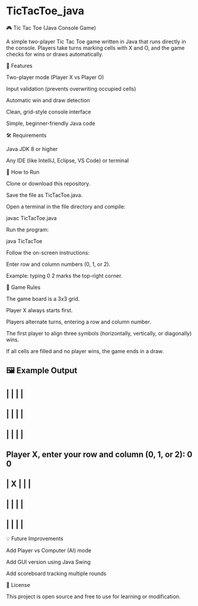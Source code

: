 # TicTacToe_java
🎮 Tic Tac Toe (Java Console Game)

A simple two-player Tic Tac Toe game written in Java that runs directly in the console.
Players take turns marking cells with X and O, and the game checks for wins or draws automatically.

🧠 Features

Two-player mode (Player X vs Player O)

Input validation (prevents overwriting occupied cells)

Automatic win and draw detection

Clean, grid-style console interface

Simple, beginner-friendly Java code

🛠️ Requirements

Java JDK 8 or higher

Any IDE (like IntelliJ, Eclipse, VS Code) or terminal

🚀 How to Run

Clone or download this repository.

Save the file as TicTacToe.java.

Open a terminal in the file directory and compile:

javac TicTacToe.java


Run the program:

java TicTacToe


Follow the on-screen instructions:

Enter row and column numbers (0, 1, or 2).

Example: typing 0 2 marks the top-right corner.

🧩 Game Rules

The game board is a 3x3 grid.

Player X always starts first.

Players alternate turns, entering a row and column number.

The first player to align three symbols (horizontally, vertically, or diagonally) wins.

If all cells are filled and no player wins, the game ends in a draw.

🖼️ Example Output
-------------
|   |   |   |
-------------
|   |   |   |
-------------
|   |   |   |
-------------
Player X, enter your row and column (0, 1, or 2):
0 0
-------------
| X |   |   |
-------------
|   |   |   |
-------------
|   |   |   |
-------------

💡 Future Improvements

Add Player vs Computer (AI) mode

Add GUI version using Java Swing

Add scoreboard tracking multiple rounds

📄 License

This project is open source and free to use for learning or modification.
